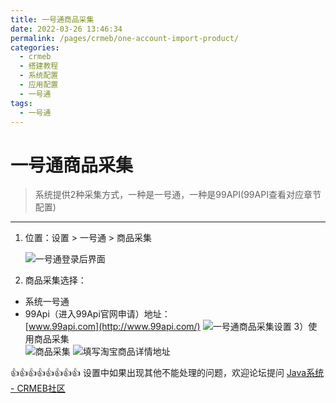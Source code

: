 ```yaml
---
title: 一号通商品采集
date: 2022-03-26 13:46:34
permalink: /pages/crmeb/one-account-import-product/
categories:
  - crmeb
  - 搭建教程
  - 系统配置
  - 应用配置
  - 一号通
tags:
  - 一号通
---
```

# **一号通商品采集**

> 系统提供2种采集方式，一种是一号通，一种是99API(99API查看对应章节配置)

* * *

1. 位置：设置 > 一号通 > 商品采集  

   ![一号通登录后界面](https://cdn.jsdelivr.net/gh/xbdazz/mypic/img/202203301812096.png)

2. 商品采集选择：

*   系统一号通
*   99Api（进入99Api官网申请）地址：  
    [www.99api.com](http://www.99api.com/)
    ![一号通商品采集设置](https://cdn.jsdelivr.net/gh/xbdazz/mypic/img/202203301812087.png)
    3）使用商品采集  
    ![商品采集](https://cdn.jsdelivr.net/gh/xbdazz/mypic/img/202203301813525.png)
    ![填写淘宝商品详情地址](https://cdn.jsdelivr.net/gh/xbdazz/mypic/img/202203301813135.png)

👍👍👍👍👍👍👍👍 设置中如果出现其他不能处理的问题，欢迎论坛提问 [Java系统 - CRMEB社区](https://q.crmeb.com/?categoryId=122&sequence=0)